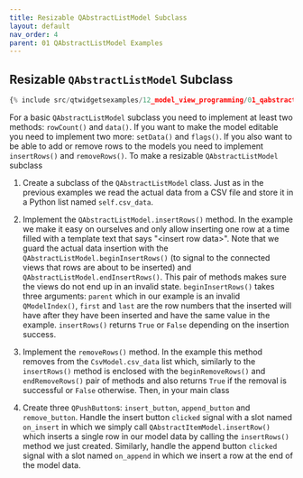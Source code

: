 ```yaml
---
title: Resizable QAbstractListModel Subclass
layout: default
nav_order: 4
parent: 01 QAbstractListModel Examples
---
```


## Resizable `QAbstractListModel` Subclass

```python
{% include src/qtwidgetsexamples/12_model_view_programming/01_qabstractlistmodel/04_list_model_resizable_without_mapper.py %}
```

For a basic `QAbstractListModel` subclass you need to implement at least two methods: `rowCount()` and `data()`. If you want to make the model editable you  need to implement two more: `setData()` and `flags()`. If you also want to be able to add or remove rows to the models you need to implement `insertRows()` and `removeRows()`. To make a resizable `QAbstractListModel` subclass

1. Create a subclass of the `QAbstractListModel` class. Just as in the previous examples we read the actual data from a CSV file and store it in a Python list named `self.csv_data`.

2. Implement the `QAbstractListModel.insertRows()` method. In the example we make it easy on ourselves and only allow inserting one row at a time filled with a template text that says "\<insert row data\>". Note that we guard the actual data insertion with the `QAbstractListModel.beginInsertRows()` (to signal to the connected views that rows are about to be inserted) and `QAbstractListModel.endInsertRows()`. This pair of methods makes sure  the views do not end up in an invalid state. `beginInsertRows()` takes three arguments: `parent` which in our example is an invalid `QModelIndex()`, `first` and `last` are the row numbers that the inserted  will have after they have been inserted and have the same value in the example. `insertRows()` returns `True` or    `False` depending on the insertion success.

3. Implement the `removeRows()` method. In the example this method removes from the `CsvModel.csv_data` list which, similarly to the `insertRows()` method is enclosed with the `beginRemoveRows()` and `endRemoveRows()` pair of methods and also returns `True` if the removal is successful or `False` otherwise. Then, in your main class

4. Create three `QPushButton`s: `insert_button`, `append_button` and `remove_button`. Handle the insert button `clicked` signal with a slot named `on_insert` in which we simply call `QAbstractItemModel.insertRow()` which inserts a single row in our model data by calling the `insertRows()` method we just created. Similarly, handle the append button `clicked` signal with a slot named `on_append` in which we insert a row at the end of the model data.